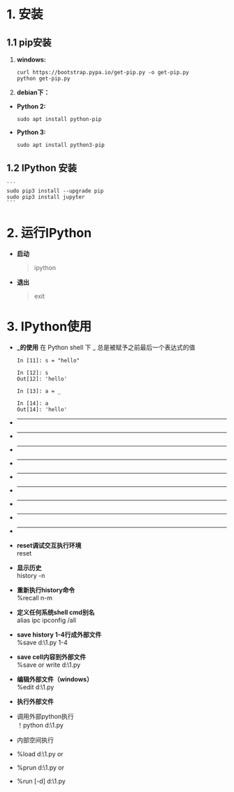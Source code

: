 # 1. 安装  
## 1.1 pip安装  

1. **windows:**  
    ```
    curl https://bootstrap.pypa.io/get-pip.py -o get-pip.py  
    python get-pip.py  
    ```  
3. **debian下：**  
+ **Python 2:**  
    ```
    sudo apt install python-pip  
    ```  
+ **Python 3:**  
    ```
    sudo apt install python3-pip  
    ```
  
## 1.2 IPython 安装 
    ```
    sudo pip3 install --upgrade pip  
    sudo pip3 install jupyter   
    ```
# 2. **运行IPython**  
+ **启动**
	>ipython
+ **退出**
	 >exit
	  
# 3. **IPython使用**  
+ **_的使用**
在 Python shell 下 _ 总是被赋予之前最后一个表达式的值
    ```  
    In [11]: s = "hello"

    In [12]: s
    Out[12]: 'hello'

    In [13]: a = _

    In [14]: a
    Out[14]: 'hello'
    ```
+ ****
    ```
    
    ```
+ ****
    ```
    
    ```
+ ****
    ```
    
    ```
+ ****
    ```
    
    ```
+ ****
    ```
    
    ```
+ ****
    ```
    
    ```
+ ****
    ```
    
    ```
+ ****
    ```
    
    ```
+ ****
    ```
    
    ```                        
+ **reset调试交互执行环境**  
reset  
  
+ **显示历史**  
history -n  
  
+ **重新执行history命令**  
%recall n-m  
  
+ **定义任何系统shell cmd别名**  
alias ipc ipconfig /all  
  
+ **save history 1-4行成外部文件**  
%save d:\1.py 1-4  
  
+ **save cell内容到外部文件**  
%save or write d:\1.py  
  
+ **编辑外部文件（windows）**  
%edit d:\1.py  
  
+ **执行外部文件**  
+ 调用外部python执行  
！python d:\1.py  
  
+ 内部空间执行  
+ %load d:\1.py or  
+ %prun d:\1.py or  
+ %run [-d] d:\1.py  
  


<!--stackedit_data:
eyJoaXN0b3J5IjpbMTE0OTQyMjAwM119
-->